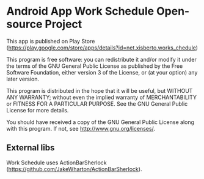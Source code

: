 Android App Work Schedule Open-source Project
=============================================

This app is published on Play Store (https://play.google.com/store/apps/details?id=net.xisberto.works_chedule)

This program is free software: you can redistribute it and/or modify
it under the terms of the GNU General Public License as published by
the Free Software Foundation, either version 3 of the License, or
(at your option) any later version.

This program is distributed in the hope that it will be useful,
but WITHOUT ANY WARRANTY; without even the implied warranty of
MERCHANTABILITY or FITNESS FOR A PARTICULAR PURPOSE.  See the
GNU General Public License for more details.

You should have received a copy of the GNU General Public License
along with this program.  If not, see <http://www.gnu.org/licenses/>.

External libs
-------------

Work Schedule uses ActionBarSherlock (https://github.com/JakeWharton/ActionBarSherlock).
